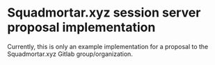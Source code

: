 # Squadmortar.xyz session server proposal implementation

Currently, this is only an example implementation for a proposal to the Squadmortar.xyz Gitlab group/organization.

